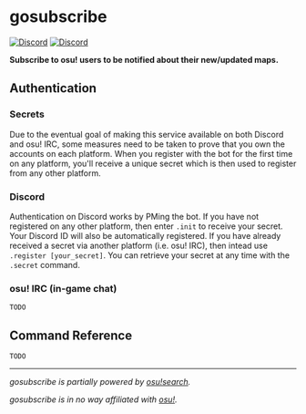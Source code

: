 # gosubscribe

[![Discord](https://img.shields.io/badge/Discord-invite-blue.svg)](https://discordapp.com/oauth2/authorize?client_id=305550679538401280&scope=bot&permissions=3072)
[![Discord](https://img.shields.io/badge/Discord-o!subscribe-blue.svg)](https://discord.gg/qaUhTKJ)

**Subscribe to osu! users to be notified about their new/updated maps.**

## Authentication

### Secrets

Due to the eventual goal of making this service available on both
Discord and osu! IRC, some measures need to be taken to prove that you own
the accounts on each platform. When you register with the bot for the first
time on any platform, you'll receive a unique secret which is then used to
register from any other platform.

### Discord

Authentication on Discord works by PMing the bot. If you have not
registered on any other platform, then enter `.init` to receive your secret.
Your Discord ID will also be automatically registered. If you have already
received a secret via another platform (i.e. osu! IRC), then intead use
`.register [your_secret]`. You can retrieve your secret at any time with
the `.secret` command.

### osu! IRC (in-game chat)

`TODO`

## Command Reference

`TODO`

***

*gosubscribe is partially powered by [osu!search](https://osusearch.com).*

*gosubscribe is in no way affiliated with [osu!](https://osu.ppy.sh/home).*
